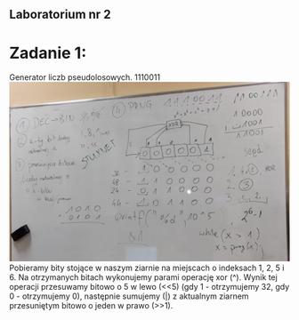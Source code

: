 ## Laboratorium nr 2
# Zadanie 1:
Generator liczb pseudolosowych. 1110011
![Tablica](tablica.jpg?raw=true "Opis zadania na tablicy")
Pobieramy bity stojące w naszym ziarnie na miejscach o indeksach 1, 2, 5 i 6. Na otrzymanych bitach wykonujemy parami operację xor (^). Wynik tej operacji przesuwamy bitowo o 5 w lewo (<<5) (gdy 1 - otrzymujemy 32, gdy 0 - otrzymujemy 0), następnie sumujemy (|) z aktualnym ziarnem przesuniętym bitowo o jeden w prawo (>>1).
